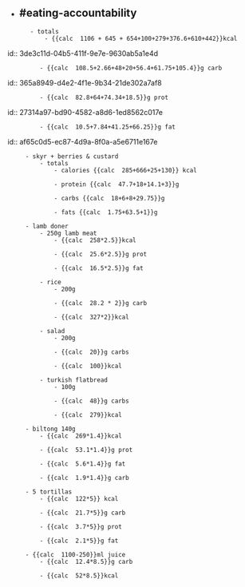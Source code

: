 - #eating-accountability
	 - 
		 - totals
			 - {{calc  1106 + 645 + 654+100+279+376.6+610+442}}kcal
id:: 3de3c11d-04b5-411f-9e7e-9630ab5a1e4d

			 - {{calc  108.5+2.66+48+20+56.4+61.75+105.4}}g carb
id:: 365a8949-d4e2-4f1e-9b34-21de302a7af8

			 - {{calc  82.8+64+74.34+18.5}}g prot
id:: 27314a97-bd90-4582-a8d6-1ed8562c017e

			 - {{calc  10.5+7.84+41.25+66.25}}g fat
id:: af65c0d5-ec87-4d9a-8f0a-a5e6711e167e

		 - skyr + berries & custard
			 - totals
				 - calories {{calc  285+666+25+130}} kcal

				 - protein {{calc  47.7+18+14.1+3}}g

				 - carbs {{calc  18+6+8+29.75}}g

				 - fats {{calc  1.75+63.5+1}}g

		 - lamb doner
			 - 250g lamb meat
				 - {{calc  258*2.5}}kcal

				 - {{calc  25.6*2.5}}g prot

				 - {{calc  16.5*2.5}}g fat

			 - rice
				 - 200g

				 - {{calc  28.2 * 2}}g carb

				 - {{calc  327*2}}kcal

			 - salad
				 - 200g

				 - {{calc  20}}g carbs

				 - {{calc  100}}kcal

			 - turkish flatbread 
				 - 100g

				 - {{calc  48}}g carbs

				 - {{calc  279}}kcal

		 - biltong 140g
			 - {{calc  269*1.4}}kcal

			 - {{calc  53.1*1.4}}g prot

			 - {{calc  5.6*1.4}}g fat

			 - {{calc  1.9*1.4}}g carb

		 - 5 tortillas
			 - {{calc  122*5}} kcal

			 - {{calc  21.7*5}}g carb

			 - {{calc  3.7*5}}g prot

			 - {{calc  2.1*5}}g fat

		 - {{calc  1100-250}}ml juice
			 - {{calc  12.4*8.5}}g carb

			 - {{calc  52*8.5}}kcal
